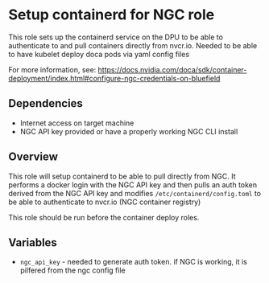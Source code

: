 # Setup containerd for NGC role

This role sets up the containerd service on the DPU to be able to authenticate to and pull containers directly from nvcr.io. Needed to be able to have kubelet deploy doca pods via yaml config files

For more information, see: https://docs.nvidia.com/doca/sdk/container-deployment/index.html#configure-ngc-credentials-on-bluefield

## Dependencies 
* Internet access on target machine
* NGC API key provided or have a properly working NGC CLI install

## Overview
This role will setup containerd to be able to pull directly from NGC. It performs a docker login with the NGC API key and then pulls an auth token derived from the NGC API key and modifies `/etc/containerd/config.toml` to be able to authenticate to nvcr.io (NGC container registry)

This role should be run before the container deploy roles.

## Variables
* `ngc_api_key` - needed to generate auth token. if NGC is working, it is pilfered from the ngc config file
